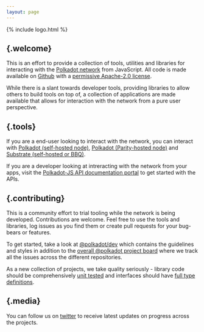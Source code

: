 ```yaml
---
layout: page
---
```


{% include logo.html %}

## {.welcome}

This is an effort to provide a collection of tools, utilities and libraries for interacting with the [Polkadot network](https://polkadot.network) from JavaScript. All code is made available on [Github](https://github.com/polkadot-js/) with a [permissive Apache-2.0 license](https://en.wikipedia.org/wiki/Apache_License#Version_2.0).

While there is a slant towards developer tools, providing libraries to allow others to build tools on top of, a collection of applications are made available that allows for interaction with the network from a pure user perspective.

## {.tools}

If you are a end-user looking to interact with the network, you can interact with [Polkadot (self-hosted node)](https://polkadot.js.org/apps/), [Polkadot (Parity-hosted node)](https://poc-2.polkadot.io/) and [Substrate (self-hosted or BBQ)](https://polkadot.js.org/apps/next/).

If you are a developer looking at intreracting with the network from your apps, visit the [Polkadot-JS API documentation portal](https://polkadot.js.org/api) to get started with the APIs.

## {.contributing}

This is a community effort to trial tooling while the network is being developed. Contributions are welcome. Feel free to use the tools and libraries, log issues as you find them or create pull requests for your bug-bears or features.

To get started, take a look at [@polkadot/dev](https://github.com/polkadot-js/dev#readme) which contains the guidelines and styles in addition to the [overall @polkadot project board](https://github.com/orgs/polkadot-js/projects/1) where we track all the issues across the different repositories.

As a new collection of projects, we take quality seriously - library code should be comprehensively [unit tested](https://facebook.github.io/jest/) and interfaces should have [full type definitions](http://typescriptlang.org).

## {.media}

You can follow us on [twitter](https://twitter.com/polkadotjs) to receive latest updates on progress across the projects.
